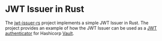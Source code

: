 # JWT Issuer in Rust

The [jwt-issuer-rs](https://github.com/vishpat/jwt-issuer-rs) project implements a simple JWT Issuer in Rust. The project provides an example of how the  JWT Issuer can be used as a [JWT authenticator](https://www.vaultproject.io/docs/auth/jwt) for Hashicorp [Vault](https://www.vaultproject.io).
